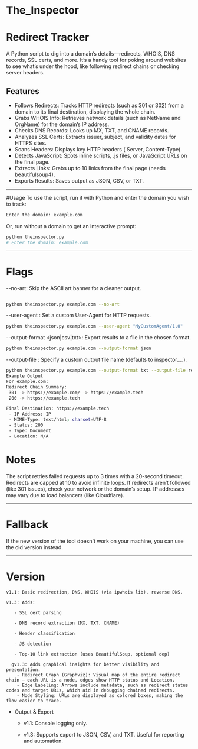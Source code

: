 # The_Inspector

# Redirect Tracker

A Python script to dig into a domain’s details—redirects, WHOIS, DNS records, SSL certs, and more. It’s a handy tool for poking around websites to see what’s under the hood, like following redirect chains or checking server headers.

## Features

- Follows Redirects: Tracks HTTP redirects (such as 301 or 302) from a domain to its final destination, displaying the whole chain.
- Grabs WHOIS Info: Retrieves network details (such as NetName and OrgName) for the domain’s IP address.
- Checks DNS Records: Looks up MX, TXT, and CNAME records.
- Analyzes SSL Certs: Extracts issuer, subject, and validity dates for HTTPS sites.
- Scans Headers: Displays key HTTP headers ( Server, Content-Type).
- Detects JavaScript: Spots inline scripts, .js files, or JavaScript URLs on the final page.
- Extracts Links: Grabs up to 10 links from the final page (needs beautifulsoup4).
- Exports Results: Saves output as JSON, CSV, or TXT.

---

#Usage
To use the script, run it with Python and enter the domain you wish to track:
```bash
Enter the domain: example.com
```
Or, run without a domain to get an interactive prompt:

```bash
python theinspector.py
# Enter the domain: example.com
```
----

# Flags

--no-art: Skip the ASCII art banner for a cleaner output.
``` bash

python theinspector.py example.com --no-art
```

--user-agent <string>: Set a custom User-Agent for HTTP requests.
```bash
python theinspector.py example.com --user-agent "MyCustomAgent/1.0"
```

--output-format <json|csv|txt>: Export results to a file in the chosen format.
```bash
python theinspector.py example.com --output-format json
```

--output-file <filename>: Specify a custom output file name (defaults to inspector_<domain>_<timestamp>.<format>).
```bash
python theinspector.py example.com --output-format txt --output-file results.txt
Example Output
For example.com:
Redirect Chain Summary:
 301 -> https://example.com/ -> https://example.tech
 200 -> https://example.tech

Final Destination: https://example.tech
 - IP Address: IP
 - MIME-Type: text/html; charset=UTF-8
 - Status: 200
 - Type: Document
 - Location: N/A
```
# Notes
The script retries failed requests up to 3 times with a 20-second timeout.
Redirects are capped at 10 to avoid infinite loops.
If redirects aren’t followed (like 301 issues), check your network or the domain’s setup.
IP addresses may vary due to load balancers (like Cloudflare).

---
# Fallback

If the new version of the tool doesn't work on your machine, you can use the old version instead.

---
# Version

    v1.1: Basic redirection, DNS, WHOIS (via ipwhois lib), reverse DNS.

    v1.3: Adds:

       - SSL cert parsing

       - DNS record extraction (MX, TXT, CNAME)

       - Header classification

       - JS detection

       - Top-10 link extraction (uses BeautifulSoup, optional dep)

      gv1.3: Adds graphical insights for better visibility and presentation.
        - Redirect Graph (Graphviz): Visual map of the entire redirect chain — each URL is a node, edges show HTTP status and Location.
        - Edge Labeling: Arrows include metadata, such as redirect status codes and target URLs, which aid in debugging chained redirects.
        - Node Styling: URLs are displayed as colored boxes, making the flow easier to trace.
      

 * Output & Export

   - v1.1: Console logging only.

   - v1.3: Supports export to JSON, CSV, and TXT. Useful for reporting and automation.





